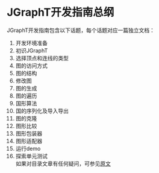 # JGraphT开发指南总纲
JGraphT开发指南包含以下话题，每个话题对应一篇独立文档：  
1. 开发环境准备  
2. 初识JGraphT  
3. 选择顶点和连线的类型    
4. 图的访问方式  
5. 图的结构    
6. 修改图  
7. 图的生成  
8. 图的遍历  
9. 国形算法  
10. 国的序列化及导入导出  
11. 图的克隆  
12. 图形比较  
13. 图形包装器  
14. 图形适配器   
15. 运行demo  
16. 探索单元测试  
如果对目录文章有任何疑问，可参见[原文](https://jgrapht.org/guide/UserOverview)
